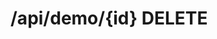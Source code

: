 #  /api/demo/{id} DELETE

<api-endpoint openapi-path="../../specifications/swagger.json" method="DELETE" endpoint="/api/demo/{id}"/>